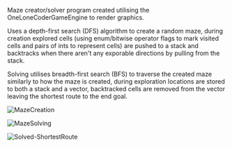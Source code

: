 Maze creator/solver program created utilising the OneLoneCoderGameEngine to render graphics.

Uses a depth-first search (DFS) algorithm to create a random maze, during creation explored cells (using enum/bitwise operator flags to mark visited cells and pairs of ints to represent cells) are pushed to a stack and backtracks when there aren't any exporable directions by pulling from the stack.

Solving utilises breadth-first search (BFS) to traverse the created maze similarly to how the maze is created, during exploration locations are stored to both a stack and a vector, backtracked cells are removed from the vector leaving the shortest route to the end goal.

![MazeCreation](https://github.com/markkuinkinen/CPP-Metropolia/assets/94799551/2e64c0ce-fc3b-4883-84e4-6497d868eff4)

![MazeSolving](https://github.com/markkuinkinen/CPP-Metropolia/assets/94799551/fdb848ad-1a59-406a-a6a1-a9c5494b7696)

![Solved-ShortestRoute](https://github.com/markkuinkinen/CPP-Metropolia/assets/94799551/9c796d18-19e1-431b-89e8-67239bc1c0ea)
